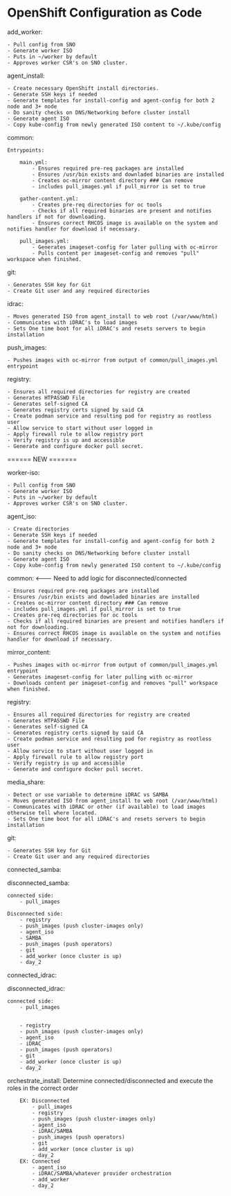 # OpenShift Configuration as Code

add_worker:

    - Pull config from SNO
    - Generate worker ISO
    - Puts in ~/worker by default
    - Approves worker CSR's on SNO cluster.

agent_install:

    - Create necessary OpenShift install directories.
    - Generate SSH keys if needed
    - Generate templates for install-config and agent-config for both 2 node and 3+ node
    - Do sanity checks on DNS/Networking before cluster install
    - Generate agent ISO
    - Copy kube-config from newly generated ISO content to ~/.kube/config

common:

    Entrypoints:

        main.yml:
            - Ensures required pre-req packages are installed
            - Ensures /usr/bin exists and downladed binaries are installed
            - Creates oc-mirror content directory ### Can remove
            - includes pull_images.yml if pull_mirror is set to true

        gather-content.yml:
            - Creates pre-req directories for oc tools
            - Checks if all required binaries are present and notifies handlers if not for downloading.
            - Ensures correct RHCOS image is available on the system and notifies handler for download if necessary.

        pull_images.yml:
            - Generates imageset-config for later pulling with oc-mirror
            - Pulls content per imageset-config and removes "pull" workspace when finished.

git:

    - Generates SSH key for Git
    - Create Git user and any required directories

idrac:

    - Moves generated ISO from agent_install to web root (/var/www/html)
    - Communicates with iDRAC's to load images
    - Sets One time boot for all iDRAC's and resets servers to begin installation

push_images:

    - Pushes images with oc-mirror from output of common/pull_images.yml entrypoint

registry:

    - Ensures all required directories for registry are created
    - Generates HTPASSWD File
    - Generates self-signed CA
    - Generates registry certs signed by said CA
    - Create podman service and resulting pod for registry as rootless user
    - Allow service to start without user logged in
    - Apply firewall rule to allow registry port
    - Verify registry is up and accessible
    - Generate and configure docker pull secret.



====== NEW =======


worker-iso:

    - Pull config from SNO
    - Generate worker ISO
    - Puts in ~/worker by default
    - Approves worker CSR's on SNO cluster.

agent_iso:

    - Create directories
    - Generate SSH keys if needed
    - Generate templates for install-config and agent-config for both 2 node and 3+ node
    - Do sanity checks on DNS/Networking before cluster install
    - Generate agent ISO
    - Copy kube-config from newly generated ISO content to ~/.kube/config

common: <--- Need to add logic for disconnected/connected

    - Ensures required pre-req packages are installed
    - Ensures /usr/bin exists and downladed binaries are installed
    - Creates oc-mirror content directory ### Can remove
    - includes pull_images.yml if pull_mirror is set to true
    - Creates pre-req directories for oc tools
    - Checks if all required binaries are present and notifies handlers if not for downloading.
    - Ensures correct RHCOS image is available on the system and notifies handler for download if necessary.



mirror_content:

    - Pushes images with oc-mirror from output of common/pull_images.yml entrypoint
    - Generates imageset-config for later pulling with oc-mirror
    - Downloads content per imageset-config and removes "pull" workspace when finished.

registry:

    - Ensures all required directories for registry are created
    - Generates HTPASSWD File
    - Generates self-signed CA
    - Generates registry certs signed by said CA
    - Create podman service and resulting pod for registry as rootless user
    - Allow service to start without user logged in
    - Apply firewall rule to allow registry port
    - Verify registry is up and accessible
    - Generate and configure docker pull secret.

media_share:

    - Detect or use variable to determine iDRAC vs SAMBA
    - Moves generated ISO from agent_install to web root (/var/www/html)
    - Communicates with iDRAC or other (if available) to load images otherwise tell where located.
    - Sets One time boot for all iDRAC's and resets servers to begin installation

git:

    - Generates SSH key for Git
    - Create Git user and any required directories






connected_samba:
    

disconnected_samba:

    connected side:
        - pull_images

    Disconnected side:
        - registry
        - push_images (push cluster-images only)
        - agent_iso
        - SAMBA
        - push_images (push operators)
        - git
        - add_worker (once cluster is up)
        - day_2

connected_idrac:


disconnected_idrac:

    connected side:
        - pull_images


        - registry
        - push_images (push cluster-images only)
        - agent_iso
        - iDRAC
        - push_images (push operators)
        - git
        - add_worker (once cluster is up)
        - day_2


orchestrate_install: Determine connected/disconnected and execute the roles in the correct order

        EX: Disconnected
            - pull_images
            - registry
            - push_images (push cluster-images only)
            - agent_iso
            - iDRAC/SAMBA
            - push_images (push operators)
            - git
            - add_worker (once cluster is up)
            - day_2
        EX: Connected
            - agent_iso
            - iDRAC/SAMBA/whatever provider orchestration
            - add_worker
            - day_2
